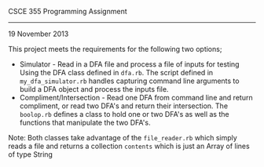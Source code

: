CSCE 355 Programming Assignment
*******************************
19 November 2013

This project meets the requirements for the following two options;
* Simulator - Read in a DFA file and process a file of inputs for testing
	Using the DFA class defined in `dfa.rb`. The script defined in `my_dfa_simulator.rb` handles
	capturing command line arguments to build a DFA object and process the inputs file.
* Compliment/Intersection - Read one DFA from command line and return compliment, or read two 
	DFA's and return their intersection. The `boolop.rb` defines a class to hold one or two DFA's
	as well as the functions that manipulate the two DFA's.

Note: Both classes take advantage of the `file_reader.rb` which simply reads a file and returns 
a collection `contents` which is just an Array of lines of type String
